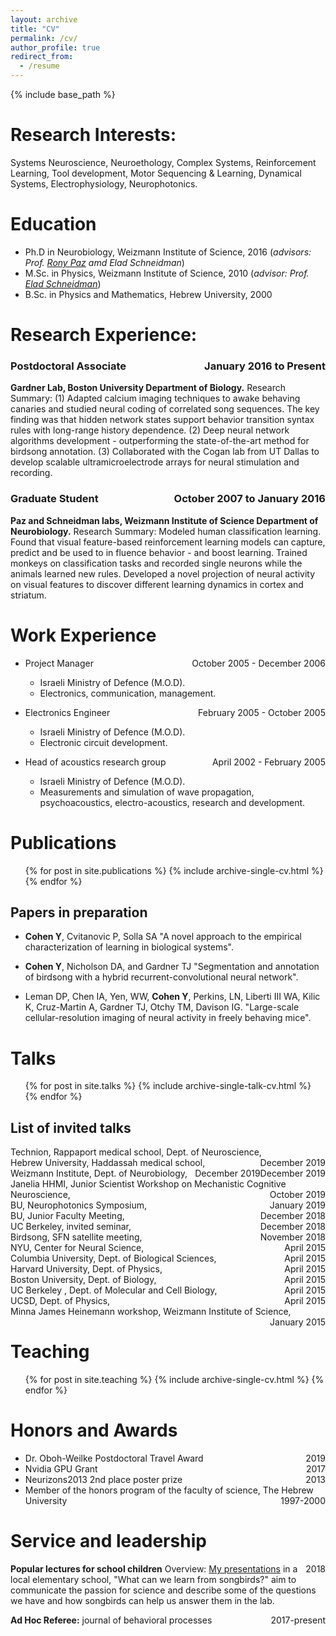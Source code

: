 ```yaml
---
layout: archive
title: "CV"
permalink: /cv/
author_profile: true
redirect_from:
  - /resume
---
```


{% include base_path %}

Research Interests:
======
Systems Neuroscience, Neuroethology, Complex Systems, Reinforcement Learning, Tool development,
Motor Sequencing & Learning, Dynamical Systems, Electrophysiology, Neurophotonics.

Education
======
* Ph.D in Neurobiology, Weizmann Institute of Science, 2016 (*advisors: Prof. [Rony Paz](https://www.weizmann.ac.il/neurobiology/labs/rony/) amd Elad Schneidman*)
* M.Sc. in Physics, Weizmann Institute of Science, 2010 (*advisor: Prof. [Elad Schneidman](https://www.weizmann.ac.il/neurobiology/labs/schneidman/The_Schneidman_Lab/Home.html)*)
* B.Sc. in Physics and Mathematics, Hebrew University, 2000

Research Experience:
======
### Postdoctoral Associate  <span style="float:right;">January 2016 to Present</span>
**Gardner Lab, Boston University Department of Biology.**
Research Summary: (1) Adapted calcium imaging techniques to awake behaving canaries and studied neural
coding of correlated song sequences. The key finding was that hidden network states support behavior transition
syntax rules with long-range history dependence. (2) Deep neural network algorithms development - outperforming
the state-of-the-art method for birdsong annotation. (3) Collaborated with the Cogan lab from UT Dallas to
develop scalable ultramicroelectrode arrays for neural stimulation and recording.

### Graduate Student <span style="float:right;">October 2007 to January 2016</span>
**Paz and Schneidman labs, Weizmann Institute of Science Department of Neurobiology.**
Research Summary: Modeled human classification learning. Found that visual feature-based reinforcement
learning models can capture, predict and be used to in
fluence behavior - and boost learning. Trained monkeys on
classification tasks and recorded single neurons while the animals learned new rules. Developed a novel projection
of neural activity on visual features to discover different learning dynamics in cortex and striatum.

Work Experience
======
* Project Manager <span style="float:right;">October 2005 - December 2006</span>
  * Israeli Ministry of Defence (M.O.D).
  * Electronics, communication, management.

* Electronics Engineer <span style="float:right;">February 2005 - October 2005</span>
  * Israeli Ministry of Defence (M.O.D).
  * Electronic circuit development.
 
* Head of acoustics research group <span style="float:right;">April 2002 - February 2005</span>
  * Israeli Ministry of Defence (M.O.D).
  * Measurements and simulation of wave propagation, psychoacoustics, electro-acoustics, research
and development.
  
Publications
======
  <ul>{% for post in site.publications %}
    {% include archive-single-cv.html %}
  {% endfor %}</ul>
  
Papers in preparation
-----
* **Cohen Y**, Cvitanovic P, Solla SA "A novel approach to the empirical characterization of learning in biological systems".

* **Cohen Y**, Nicholson DA, and Gardner TJ "Segmentation and annotation of birdsong with a hybrid recurrent-convolutional neural network".

* Leman DP, Chen IA, Yen, WW, **Cohen Y**, Perkins, LN, Liberti III WA, Kilic K, Cruz-Martin A, Gardner TJ, Otchy TM, Davison IG. "Large-scale cellular-resolution imaging of neural activity in freely behaving mice".

Talks
======
  <ul>{% for post in site.talks %}
    {% include archive-single-talk-cv.html %}
  {% endfor %}</ul>
 
List of invited talks
-----
<div style="text-align:left;"> 
  Technion, Rappaport medical school, Dept. of Neuroscience,<span style="float:right;">December 2019</span>
</div>
<div style="text-align:left;"> 
  Hebrew University, Haddassah medical school,<span style="float:right;">December 2019</span>
</div>
<div style="text-align:left;"> 
  Weizmann Institute, Dept. of Neurobiology,<span style="float:right;">December 2019</span>
</div>
<div style="text-align:left;"> 
  Janelia HHMI, Junior Scientist Workshop on Mechanistic Cognitive Neuroscience,<span style="float:right;">October 2019</span>
</div>
<div style="text-align:left;"> 
  BU, Neurophotonics Symposium,<span style="float:right;">January 2019</span>
</div>
<div style="text-align:left;"> 
  BU, Junior Faculty Meeting,<span style="float:right;">December 2018</span>
</div>
<div style="text-align:left;"> 
  UC Berkeley, invited seminar,<span style="float:right;">December 2018</span>
</div>
<div style="text-align:left;"> 
  Birdsong, SFN satellite meeting,<span style="float:right;">November 2018</span>
</div>
<div style="text-align:left;"> 
  NYU, Center for Neural Science,<span style="float:right;">April 2015</span>
</div>
<div style="text-align:left;"> 
  Columbia University, Dept. of Biological Sciences,<span style="float:right;">April 2015</span>
</div>
<div style="text-align:left;"> 
  Harvard University, Dept. of Physics,<span style="float:right;">April 2015</span>
</div>
<div style="text-align:left;"> 
  Boston University, Dept. of Biology,<span style="float:right;">April 2015</span>
</div>
<div style="text-align:left;"> 
  UC Berkeley , Dept. of Molecular and Cell Biology,<span style="float:right;">April 2015</span>
</div>
<div style="text-align:left;"> 
  UCSD, Dept. of Physics,<span style="float:right;">April 2015</span>
</div>
<div style="text-align:left;"> 
  Minna James Heinemann workshop, Weizmann Institute of Science,<span style="float:right;">January 2015</span>
</div>

Teaching
======
  <ul>{% for post in site.teaching %}
    {% include archive-single-cv.html %}
  {% endfor %}</ul>
  
Honors and Awards
======
* Dr. Oboh-Weilke Postdoctoral Travel Award <span style="float:right;">2019</span>
* Nvidia GPU Grant <span style="float:right;">2017</span>
* Neurizons2013 2nd place poster prize <span style="float:right;">2013</span>
* Member of the honors program of the faculty of science, The Hebrew University <span style="float:right;">1997-2000</span>

Service and leadership
======
**Popular lectures for school children** <span style="float:right;">2018</span>
Overview: [My presentations](/talks/2018-11-20-talk-3) in a local elementary school, "What can we learn from songbirds?" aim to communicate the passion for science and describe some of the questions we have and how songbirds can
help us answer them in the lab.

**Ad Hoc Referee:** journal of behavioral processes <span style="float:right;">2017-present</span>
